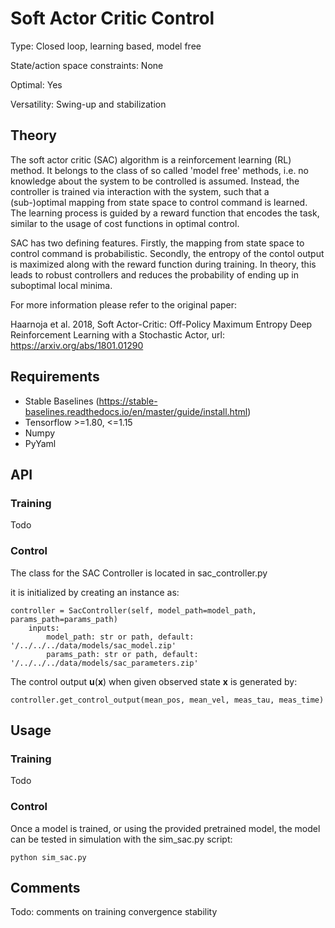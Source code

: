 # Soft Actor Critic Control #

Type: Closed loop, learning based, model free

State/action space constraints: None

Optimal: Yes

Versatility: Swing-up and stabilization

## Theory # 

The soft actor critic (SAC) algorithm is a reinforcement learning (RL) 
method. It belongs to the class of so called 'model free' 
methods, i.e. no knowledge about the system to be controlled is 
assumed. Instead, the controller is trained via interaction with 
the system, such that a (sub-)optimal mapping from state space 
to control command is learned. The learning process is guided by 
a reward function that encodes the task, similar to the usage of 
cost functions in optimal control. 

SAC has two defining features. 
Firstly, the mapping from state space to control command is probabilistic. 
Secondly, the entropy of the contol output is maximized along with the reward 
function during training.
In theory, this leads to robust controllers and reduces the probability of 
ending up in suboptimal local minima.

For more information please refer to the original paper:

Haarnoja et al. 2018, Soft Actor-Critic: Off-Policy Maximum 
Entropy Deep Reinforcement Learning with a Stochastic Actor, 
url: https://arxiv.org/abs/1801.01290

## Requirements # 
- Stable Baselines (https://stable-baselines.readthedocs.io/en/master/guide/install.html)
- Tensorflow >=1.80, <=1.15
- Numpy
- PyYaml

## API # 
### Training #
Todo

### Control # 
The class for the SAC Controller is located in 
sac_controller.py

it is initialized by creating an instance as:

    controller = SacController(self, model_path=model_path, params_path=params_path)
        inputs:
            model_path: str or path, default: '/../../../data/models/sac_model.zip'
            params_path: str or path, default: '/../../../data/models/sac_parameters.zip'

The control output $`\mathbf{u}(\mathbf{x})`$ when given observed state $`\mathbf{x}`$ 
is generated by:

    controller.get_control_output(mean_pos, mean_vel, meas_tau, meas_time)

## Usage # 
### Training #
Todo

### Control #
Once a model is trained, or using the provided pretrained model, the model 
can be tested in simulation with the sim_sac.py script:

    python sim_sac.py

## Comments # 
Todo: comments on training convergence stability





